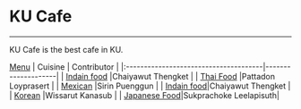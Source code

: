 # KU Cafe

---

KU Cafe is the best cafe in KU.

[Menu](menu.md)
| Cuisine                               | Contributor        |
|:--------------------------------------|--------------------|
| [Indain food](menu.md#indian-food) |Chaiyawut Thengket                    |
| [Thai Food](menu.md#thaifood-menu)    |Pattadon Loyprasert |
| [Mexican](menu.md#mexican-menu)       |Sirin Puenggun      |
| [Indain food](menu.md#indianfood-menu)|Chaiyawut Thengket  |
| [Korean](menu.md#korean-menu)         |Wissarut Kanasub    |
| [Japanese Food](menu.md#japanese-menu)|Sukprachoke Leelapisuth|

